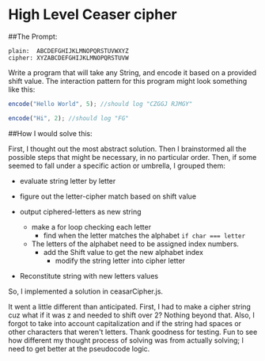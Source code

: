 High Level Ceaser cipher
========================

##The Prompt:

```
plain:  ABCDEFGHIJKLMNOPQRSTUVWXYZ
cipher: XYZABCDEFGHIJKLMNOPQRSTUVW
```

Write a program that will take any String, and encode it based on a provided shift value. The interaction pattern for this program might look something like this:

```javascript
encode("Hello World", 5); //should log "CZGGJ RJMGY"

encode("Hi", 2); //should log "FG"
```

##How I would solve this:

First, I thought out the most abstract solution. Then I brainstormed all the possible steps that might be necessary, in no particular order. Then, if some seemed to fall under a specific action or umbrella, I grouped them:

* evaluate string letter by letter
* figure out the letter-cipher match based on shift value
* output ciphered-letters as new string


  * make a for loop checking each letter
       * find when the letter matches the alphabet `if char === letter`
  * The letters of the alphabet need to be assigned index numbers.
      * add the Shift value to get the new alphabet index
         * modify the string letter into cipher letter
* Reconstitute string with new letters values


So, I implemented a solution in ceasarCipher.js.

It went a little different than anticipated. First, I had to make a cipher string cuz what if it was z and needed to shift over 2? Nothing beyond that. Also, I forgot to take into account capitalization and if the string had spaces or other characters that weren't letters. Thank goodness for testing.  Fun to see how different my thought process of solving was from actually solving; I need to get better at the pseudocode logic.
